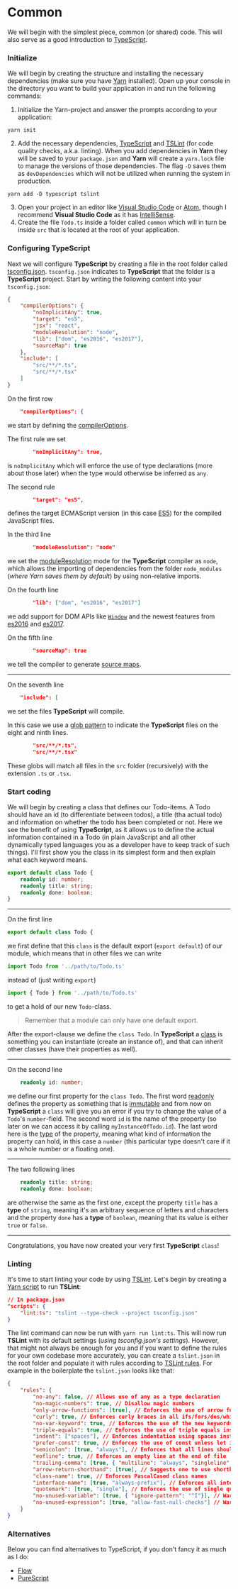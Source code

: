 # Common

We will begin with the simplest piece, common (or shared) code. This will also serve as a good introduction to [TypeScript](https://www.typescriptlang.org/).

### Initialize

We will begin by creating the structure and installing the necessary dependencies (make sure you have [Yarn](https://yarnpkg.com/lang/en/) installed). Open up your console in the directory you want to build your application in and run the following commands:

1. Initialize the Yarn-project and answer the prompts according to your application:
```
yarn init
```
2. Add the necessary dependencies, [TypeScript](https://www.typescriptlang.org/) and [TSLint](https://palantir.github.io/tslint/) (for code quality checks, a.k.a. linting). When you add dependencies in **Yarn** they will be saved to your `package.json` and **Yarn** will create a `yarn.lock` file to manage the versions of those dependencies. The flag `-D` saves them as `devDependencies` which will not be utilized when running the system in production.
```
yarn add -D typescript tslint
```
3. Open your project in an editor like [Visual Studio Code](https://code.visualstudio.com/) or [Atom](https://atom.io/), though I recommend **Visual Studio Code** as it has [IntelliSense](https://en.wikipedia.org/wiki/Intelligent_code_completion).
4. Create the file `Todo.ts` inside a folder called `common` which will in turn be inside `src` that is located at the root of your application.

### Configuring TypeScript

Next we will configure **TypeScript** by creating a file in the root folder called [tsconfig.json](https://www.typescriptlang.org/docs/handbook/tsconfig-json.html). `tsconfig.json` indicates to **TypeScript** that the folder is a **TypeScript** project. Start by writing the following content into your `tsconfig.json`:
```json
{
    "compilerOptions": {
        "noImplicitAny": true,
        "target": "es5",
        "jsx": "react",
        "moduleResolution": "node",
        "lib": ["dom", "es2016", "es2017"],
        "sourceMap": true
    },
    "include": [
        "src/**/*.ts",
        "src/**/*.tsx"
    ]
}

```

On the first row
```json
    "compilerOptions": {
```
we start by defining the [compilerOptions](https://www.typescriptlang.org/docs/handbook/compiler-options.html).

The first rule we set
```json
        "noImplicitAny": true,
```
is `noImplicitAny` which will enforce the use of type declarations (more about those later) when the type would otherwise be inferred as `any`.

The second rule
```json
        "target": "es5",
```
defines the target ECMAScript version (in this case [ES5](https://kangax.github.io/compat-table/es5/)) for the compiled JavaScript files.

In the third line
```json
        "moduleResolution": "node"
```
we set the [moduleResolution](https://www.typescriptlang.org/docs/handbook/module-resolution.html) mode for the **TypeScript** compiler as `node`, which allows the importing of dependencies from the folder `node_modules` (*where Yarn saves them by default*) by using non-relative imports. 

On the fourth line
```json
        "lib": ["dom", "es2016", "es2017"]
```
we add support for DOM APIs like [`Window`](https://developer.mozilla.org/en/docs/Web/API/Window) and the newest features from [es2016](http://2ality.com/2016/01/ecmascript-2016.html) and [es2017](http://2ality.com/2016/02/ecmascript-2017.html).

On the fifth line
```json
        "sourceMap": true
```
we tell the compiler to generate [source maps](https://developer.mozilla.org/en-US/docs/Tools/Debugger/How_to/Use_a_source_map).

---

On the seventh line
```json
    "include": [
```
we set the files **TypeScript** will compile.

In this case we use a [glob pattern](https://en.wikipedia.org/wiki/Glob_(programming)) to indicate the **TypeScript** files on the eight and ninth lines.
```json
        "src/**/*.ts",
        "src/**/*.tsx"
```
These globs will match all files in the `src` folder (recursively) with the extension `.ts` or `.tsx`.

### Start coding

We will begin by creating a class that defines our Todo-items. A Todo should have an id (to differentiate between todos), a title (tha actual todo) and information on whether the todo has been completed or not. Here we see the benefit of using **TypeScript**, as it allows us to define the actual information contained in a Todo (in plain JavaScript and all other dynamically typed languages you as a developer have to keep track of such things). I'll first show you the class in its simplest form and then explain what each keyword means.

```typescript
export default class Todo {
    readonly id: number;
    readonly title: string;
    readonly done: boolean;
}
```

---

On the first line
```typescript
export default class Todo {
```
we first define that this `class` is the default export (`export default`) of our module, which means that in other files we can write
```typescript
import Todo from '../path/to/Todo.ts'
```
instead of (just writing `export`)
```typescript
import { Todo } from '../path/to/Todo.ts'
```
to get a hold of our new `Todo`-class.
> Remember that a module can only have one default export.

After the export-clause we define the `class Todo`. In **TypeScript** a [class](https://www.typescriptlang.org/docs/handbook/classes.html) is something you can instantiate (create an instance of), and that can inherit other classes (have their properties as well).

---

On the second line
```typescript
    readonly id: number;
```
we define our first property for the `class Todo`. The first word [readonly](https://basarat.gitbooks.io/typescript/docs/types/readonly.html) defines the property as something that is [immutable](https://en.wikipedia.org/wiki/Immutable_object) and from now on **TypeScript** a `class` will give you an error if you try to change the value of a `Todo`'s `number`-field. The second word `id` is the name of the property (so later on we can access it by calling `myInstanceOfTodo.id`). The last word here is the [type](https://www.typescriptlang.org/docs/handbook/basic-types.html) of the property, meaning what kind of information the property can hold, in this case a `number` (this particular type doesn't care if it is a whole number or a floating one).

---

The two following lines
```typescript
    readonly title: string;
    readonly done: boolean;
```
are otherwise the same as the first one, except the property `title` has a **type** of `string`, meaning it's an arbitrary sequence of letters and characters and the property `done` has a **type** of `boolean`, meaning that its value is either `true` or `false`.

---

Congratulations, you have now created your very first **TypeScript** `class`!

### Linting

It's time to start linting your code by using [TSLint](https://palantir.github.io/tslint/). Let's begin by creating a [Yarn script](https://yarnpkg.com/lang/en/docs/cli/run/) to run **TSLint**:
```json
// In package.json
"scripts": {
    "lint:ts": "tslint --type-check --project tsconfig.json"
}
```
The lint command can now be run with `yarn run lint:ts`. This will now run **TSLint** with its default settings (*using tsconfig.json's settings*). However, that might not always be enough for you and if you want to define the rules for your own codebase more accurately, you can create a `tslint.json` in the root folder and populate it with rules according to [TSLint rules](https://palantir.github.io/tslint/rules/). For example in the boilerplate the `tslint.json` looks like that:
```json
{
    "rules": {
        "no-any": false, // Allows use of any as a type declaration
        "no-magic-numbers": true, // Disallow magic numbers
        "only-arrow-functions": [true], // Enforces the use of arrow functions instead of the traditional syntax
        "curly": true, // Enforces curly braces in all ifs/fors/dos/whiles
        "no-var-keyword": true, // Enforces the use of the new keywords let and const instead of the old var
        "triple-equals": true, // Enforces the use of triple equals instead of double equals in conditionals
        "indent": ["spaces"], // Enforces indentation using spaces instead of tabs
        "prefer-const": true, // Enforces the use of const unless let is needed
        "semicolon": [true, "always"], // Enforces that all lines should end in a semicolon
        "eofline": true, // Enforces an empty line at the end of file
        "trailing-comma": [true, { "multiline": "always", "singleline": "never" }], // Enforces a comma at the end of all parameters that end in a new line
        "arrow-return-shorthand": [true], // Suggests one to use shorthand arrow functions when possible
        "class-name": true, // Enforces PascalCased class names
        "interface-name": [true, "always-prefix"], // Enforces all interfaces to follow PascalCasing and be prefixed with I
        "quotemark": [true, "single"], // Enforces the use of single quotation marks
        "no-unused-variable": [true, { "ignore-pattern": "^I"}], // Warns about unused variables, unless they start with a capital I (interfaces)
        "no-unused-expression": [true, "allow-fast-null-checks"] // Warns about unused expressions, unless it is a null check e.g. someVariable && someVariable.doSomething()
    }
}
```

### Alternatives

Below you can find alternatives to TypeScript, if you don't fancy it as much as I do:
- [Flow](http://simplefocus.com/flowtype/)
- [PureScript](http://www.purescript.org/)
